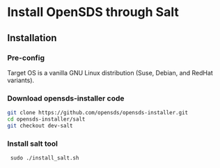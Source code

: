 # Install OpenSDS through Salt

## Installation

### Pre-config

Target OS is a vanilla GNU Linux distribution (Suse, Debian, and RedHat variants).

### Download opensds-installer code

```bash
git clone https://github.com/opensds/opensds-installer.git
cd opensds-installer/salt
git checkout dev-salt
```

### Install salt tool

```
 sudo ./install_salt.sh
```


